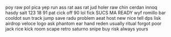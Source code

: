 poy
raw
pol
pica
yep
run
ass rat
aas rat
jud
holer
raw
chin
cerdan
innoq
hasdy
salt
123
18
91
pat
cick off
90
lol
fick
SUCS MA
READY
wyf
romillo 
bar
cooldot
sun
track
jump
save
radu
problem
aeat
host
new
nice
tell dps
lisk airdrop
veloce
logo
ask
phantom
ear
hand
reden
usually
ritual
forgot
poor
jack
rice
kick
room
scape
retro
saturno
snipe
buy
risk
always
yours
